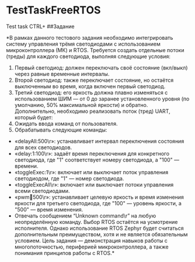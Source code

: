 # TestTaskFreeRTOS
Test task CTRL+
##Задание

*В рамках данного тестового задания необходимо интегрировать систему управления трёмя светодиодами с использованием микроконтроллера (МК) и RTOS. Требуется создать отдельные потоки (треды) для каждого светодиода, выполняя следующие условия:
1.	Первый светодиод: должен переключать своё состояние (вкл/выкл) через равные временные интервалы.
2.	Второй светодиод: также переключает состояние, но остаётся выключенным во время, когда включен первый светодиод.
3.	Третий светодиод: его яркость должна плавно изменяться с использованием ШИМ — от 0 до заранее установленного уровня (по умолчанию, 50% максимальной яркости) и обратно.
Дополнительно, необходимо реализовать поток (тред) UART, который будет:
1.	Ожидать ввода команд от пользователя.
2.	Обрабатывать следующие команды:
+	«delayAll:500\r»: устанавливает интервал переключения состояния для всех светодиодов.
+	«delay:1:100\r»: задаёт время переключения для конкретного светодиода, где "1" соответствует номеру светодиода, а "100" — времени.
+	«toggleExec:1\r»: включает или выключает поток управления светодиодом, где "1" — номер светодиода.
+	«toggleExecAll\r»: включает или выключает потоки управления всеми светодиодами.
+	«pwm:100:500\r»: устанавливает целевую яркость и время изменения яркости для третьего светодиода, где "100" — уровень яркости, а "500" — время изменения.
+	Отвечать сообщением “Unknown command\r” на любую неопределённую команду.
Выбор RTOS остаётся на усмотрение исполнителя. Однако использование RTOS Zephyr будет считаться дополнительным преимуществом, хотя и не является обязательным условием.
Цель задания — демонстрация навыков работы с многопоточностью, периферией микроконтроллера, а также понимания принципов работы с RTOS.*
